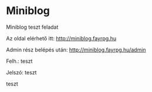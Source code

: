 # Miniblog
Miniblog teszt feladat

Az oldal elérhető itt: http://miniblog.fayrpg.hu

Admin rész belépés után: http://miniblog.fayrpg.hu/admin

Felh.: teszt

Jelszó: teszt

teszt
